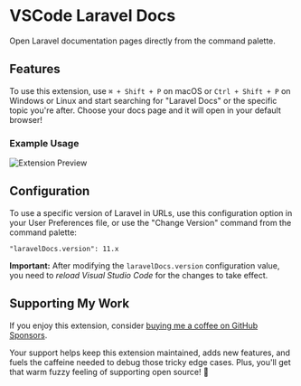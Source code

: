# VSCode Laravel Docs

Open Laravel documentation pages directly from the command palette.

## Features

To use this extension, use `⌘ + Shift + P` on macOS or `Ctrl + Shift + P` on Windows or Linux and start searching for "Laravel Docs" or the specific topic you're after. Choose your docs page and it will open in your default browser!

### Example Usage
![Extension Preview](img/preview.gif)

## Configuration

To use a specific version of Laravel in URLs, use this configuration option in your User Preferences file, or use the "Change Version" command from the command palette:

```
"laravelDocs.version": 11.x
```

**Important:** After modifying the `laravelDocs.version` configuration value, you need to *reload Visual Studio Code* for the changes to take effect.

## Supporting My Work

If you enjoy this extension, consider [buying me a coffee on GitHub Sponsors](https://github.com/sponsors/austenc?frequency=one-time&sponsor=austenc).

Your support helps keep this extension maintained, adds new features, and fuels the caffeine needed to debug those tricky edge cases. Plus, you'll get that warm fuzzy feeling of supporting open source! 🎉

